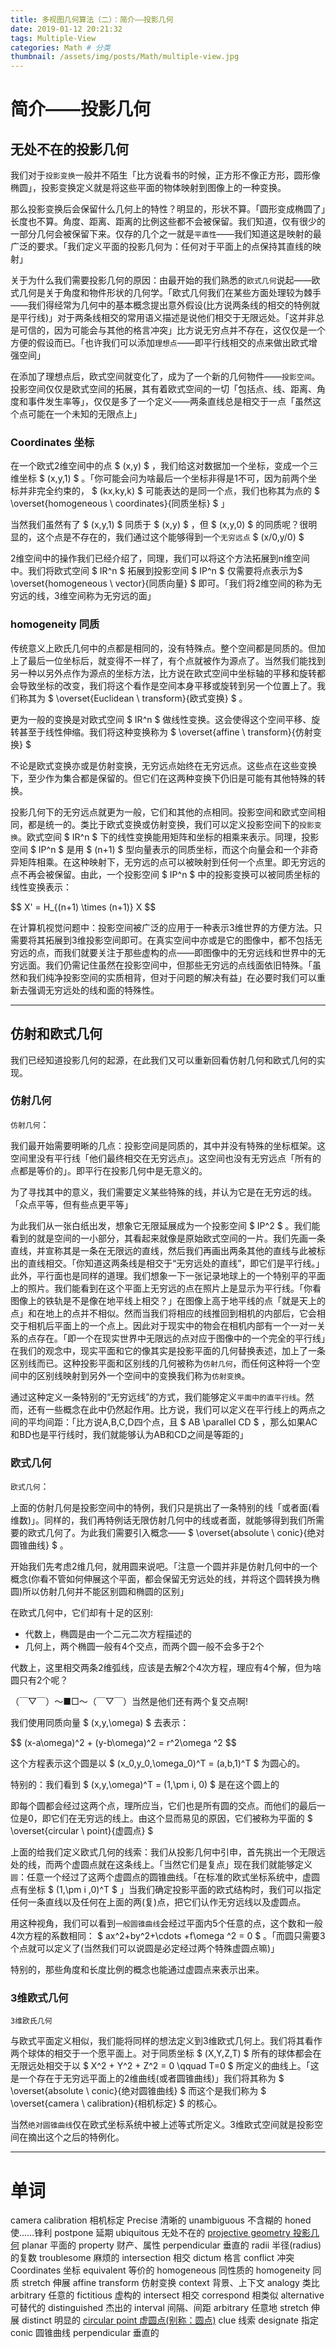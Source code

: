 ```yaml
---
title: 多视图几何算法（二）：简介——投影几何
date: 2019-01-12 20:21:32
tags: Multiple-View
categories: Math # 分类
thumbnail: /assets/img/posts/Math/multiple-view.jpg
---
```


# 简介——投影几何

## 无处不在的投影几何

我们对于`投影变换`一般并不陌生「比方说看书的时候，正方形不像正方形，圆形像椭圆」，投影变换定义就是将这些平面的物体映射到图像上的一种变换。

那么投影变换后会保留什么几何上的特性？明显的，形状不算。「圆形变成椭圆了」长度也不算。角度、距离、距离的比例这些都不会被保留。我们知道，仅有很少的一部分几何会被保留下来。仅存的几个之一就是`平直性`——我们知道这是映射的最广泛的要求。「我们定义平面的投影几何为：任何对于平面上的点保持其直线的映射」

关于为什么我们需要投影几何的原因：由最开始的我们熟悉的`欧式几何`说起——欧式几何是关于角度和物件形状的几何学。「欧式几何我们在某些方面处理较为棘手——我们得经常为几何中的基本概念提出意外假设(比方说两条线的相交的特例就是平行线)」对于两条线相交的常用语义描述是说他们相交于无限远处。「这并非总是可信的，因为可能会与其他的格言冲突」比方说无穷点并不存在，这仅仅是一个方便的假设而已。「也许我们可以添加`理想点`——即平行线相交的点来做出欧式增强空间」

在添加了理想点后，欧式空间就变化了，成为了一个新的几何物件——`投影空间`。投影空间仅仅是欧式空间的拓展，其有着欧式空间的一切「包括点、线、距离、角度和事件发生率等」，仅仅是多了一个定义——两条直线总是相交于一点「虽然这个点可能在一个未知的无限点上」

### Coordinates 坐标

在一个欧式2维空间中的点 $ (x,y) $ ，我们给这对数据加一个坐标，变成一个三维坐标 $ (x,y,1) $ 。「你可能会问为啥最后一个坐标非得是1不可，因为前两个坐标并非完全约束的， $ (kx,ky,k) $ 可能表达的是同一个点，我们也称其为点的 $ \overset{homogeneous \ coordinates}{同质坐标} $ 」

当然我们虽然有了 $ (x,y,1) $ 同质于 $ (x,y) $ ，但 $ (x,y,0) $ 的同质呢？很明显的，这个点是不存在的，我们通过这个能够得到一个`无穷远点` $ (x/0,y/0) $

2维空间中的操作我们已经介绍了，同理，我们可以将这个方法拓展到n维空间中。我们将欧式空间 $ IR^n $ 拓展到投影空间 $ IP^n $ 仅需要将点表示为$ \overset{homogeneous \ vector}{同质向量} $ 即可。「我们将2维空间的称为无穷远的线，3维空间称为无穷远的面」

### homogeneity 同质

传统意义上欧氏几何中的点都是相同的，没有特殊点。整个空间都是同质的。但加上了最后一位坐标后，就变得不一样了，有个点就被作为源点了。当然我们能找到另一种以另外点作为源点的坐标方法，比方说在欧式空间中坐标轴的平移和旋转都会导致坐标的改变，我们将这个看作是空间本身平移或旋转到另一个位置上了。我们称其为 $ \overset{Euclidean \ transform}{欧式变换} $ 。

更为一般的变换是对欧式空间 $ IR^n $ 做线性变换。这会使得这个空间平移、旋转甚至于线性伸缩。我们将这种变换称为 $ \overset{affine \ transform}{仿射变换} $ 

不论是欧式变换亦或是仿射变换，无穷远点始终在无穷远点。这些点在这些变换下，至少作为集合都是保留的。但它们在这两种变换下仍旧是可能有其他特殊的转换。

投影几何下的无穷远点就更为一般，它们和其他的点相同。投影空间和欧式空间相同，都是统一的。类比于欧式变换或仿射变换，我们可以定义投影空间下的`投影变换`。欧式空间 $ IR^n $ 下的线性变换能用矩阵和坐标的相乘来表示。同理，投影空间 $ IP^n $ 是用 $ (n+1) $ 型向量表示的同质坐标，而这个向量会和一个非奇异矩阵相乘。在这种映射下，无穷远的点可以被映射到任何一个点里。即无穷远的点不再会被保留。由此，一个投影空间 $ IP^n $ 中的投影变换可以被同质坐标的线性变换表示：

<p> $$ X' = H_{(n+1) \times (n+1)} X  $$ </p>

在计算机视觉问题中：投影空间被广泛的应用于一种表示3维世界的方便方法。只需要将其拓展到3维投影空间即可。在真实空间中亦或是它的图像中，都不包括无穷远的点，而我们就要关注于那些虚构的点——即图像中的无穷远线和世界中的无穷远面。我们仍需记住虽然在投影空间中，但那些无穷远的点线面依旧特殊。「虽然和我们纯净投影空间的实质相背，但对于问题的解决有益」在必要时我们可以重新去强调无穷远处的线和面的特殊性。

****
## 仿射和欧式几何

我们已经知道投影几何的起源，在此我们又可以重新回看仿射几何和欧式几何的实现。

### 仿射几何

`仿射几何`：

我们最开始需要明晰的几点：投影空间是同质的，其中并没有特殊的坐标框架。这空间里没有平行线「他们最终相交在无穷远点」。这空间也没有无穷远点「所有的点都是等价的」。即平行在投影几何中是无意义的。

为了寻找其中的意义，我们需要定义某些特殊的线，并认为它是在无穷远的线。「众点平等，但有些点更平等」

为此我们从一张白纸出发，想象它无限延展成为一个投影空间 $ IP^2 $ 。我们能看到的就是空间的一小部分，其看起来就像是原始欧式空间的一片。我们先画一条直线，并宣称其是一条在无限远的直线，然后我们再画出两条其他的直线与此被标出的直线相交。「你知道这两条线是相交于“无穷远处的直线”，即它们是平行线。」此外，平行面也是同样的道理。我们想象一下一张记录地球上的一个特别平的平面上的照片。我们能看到在这个平面上无穷远的点在照片上是显示为平行线。「你看图像上的铁轨是不是像在地平线上相交？」在图像上高于地平线的点「就是天上的点」和在地上的点并不相似。然而当我们将相应的线推回到相机的内部后，它会相交于相机后平面上的一个点上。因此对于现实中的物会在相机内部有一个一对一关系的点存在。「即一个在现实世界中无限远的点对应于图像中的一个完全的平行线」在我们的观念中，现实平面和它的像其实是投影平面的几何替换表述，加上了一条区别线而已。这种投影平面和区别线的几何被称为`仿射几何`，而任何这种将一个空间中的区别线映射到另外一个空间中的变换我们称为`仿射变换`。

通过这种定义一条特别的“无穷远线”的方式，我们能够定义`平面中的直平行线`。然而，还有一些概念在此中仍然起作用。比方说，我们可以定义在平行线上的两点之间的平均间距：「比方说A,B,C,D四个点，且 $ AB \parallel CD $ ，那么如果AC和BD也是平行线时，我们就能够认为AB和CD之间是等距的」

### 欧式几何

`欧式几何`：

上面的仿射几何是投影空间中的特例，我们只是挑出了一条特别的线「或者面(看维数)」。同样的，我们再特例话无限仿射几何中的线或者面，就能够得到我们所需要的欧式几何了。为此我们需要引入概念—— $ \overset{absolute \ conic}{绝对圆锥曲线} $ 。

开始我们先考虑2维几何，就用圆来说吧。「注意一个圆并非是仿射几何中的一个概念(你看不管如何伸展这个平面，都会保留无穷远处的线，并将这个圆转换为椭圆)所以仿射几何并不能区别圆和椭圆的区别」

在欧式几何中，它们却有十足的区别:

- 代数上，椭圆是由一个二元二次方程描述的
- 几何上，两个椭圆一般有4个交点，而两个圆一般不会多于2个

代数上，这里相交两条2维弧线，应该是去解2个4次方程，理应有4个解，但为啥圆只有2个呢？

（￣▽￣）～■□～（￣▽￣）当然是他们还有两个复交点啊!

我们使用同质向量 $ (x,y,\omega) $ 去表示：

<p>$$ (x-a\omega)^2 + (y-b\omega)^2 = r^2\omega ^2 $$</p>

这个方程表示这个圆是以 $ (x_0,y_0,\omega_0)^T = (a,b,1)^T $ 为圆心的。

<label class="label-theorem"> 特别的：我们看到 $ (x,y,\omega)^T = (1,\pm i, 0) $ 是在这个圆上的 </label> 

即每个圆都会经过这两个点，理所应当，它们也是所有圆的交点。而他们的最后一位是0，即它们在无穷远的线上。由这个显而易见的原因，它们被称为平面的 $ \overset{circular \ point}{虚圆点} $

上面的给我们定义欧式几何的线索：我们从投影几何中引申，首先挑出一个无限远处的线，而两个虚圆点就在这条线上。「当然它们是复点」现在我们就能够定义`圆`：任意一个经过了这两个虚圆点的圆锥曲线。「在标准的欧式坐标系统中，虚圆点有坐标 $ (1,\pm i ,0)^T $ 」当我们确定投影平面的欧式结构时，我们可以指定任何一条直线以及任何在上面的两(复)点，把它们认作无穷远线以及虚圆点。

用这种视角，我们可以看到`一般圆锥曲线`会经过平面内5个任意的点，这个数和一般4次方程的系数相同： $ ax^2+by^2+\cdots +f\omega ^2 = 0 $ 。「而圆只需要3个点就可以定义了(当然我们可以说圆是必定经过两个特殊虚圆点嘛)」

特别的，那些角度和长度比例的概念也能通过虚圆点来表示出来。

### 3维欧式几何

`3维欧氏几何`

与欧式平面定义相似，我们能将同样的想法定义到3维欧式几何上。我们将其看作两个球体的相交于一个愿平面上。对于同质坐标 $ (X,Y,Z,T) $ 所有的球体都会在无限远处相交于以 $ X^2 + Y^2 + Z^2 = 0 \qquad T=0 $ 所定义的曲线上。「这是一个存在于无穷远平面上的2维曲线(或者圆锥曲线)」我们将其称为 $ \overset{absolute \ conic}{绝对圆锥曲线} $ 而这个是我们称为 $ \overset{camera \ calibration}{相机标定} $ 的核心。

当然`绝对圆锥曲线`仅在欧式坐标系统中被上述等式所定义。3维欧式空间就是投影空间在摘出这个之后的特例化。

****
# 单词

camera calibration 相机标定
Precise 清晰的
unambiguous 不含糊的
honed 使……锋利
postpone 延期
ubiquitous 无处不在的
[projective geometry 投影几何](https://en.wikipedia.org/wiki/Projective_geometry) 
planar 平面的
property 财产、属性
perpendicular 垂直的
radii 半径(radius)的复数
troublesome 麻烦的
intersection 相交
dictum 格言
conflict 冲突
Coordinates 坐标
equivalent 等价的
homogeneous 同性质的
homogeneity 同质
stretch 伸展
affine transform 仿射变换
context 背景、上下文
analogy 类比
arbitrary 任意的
fictitious 虚构的
intersect 相交
correspond 相类似
alternative 可替代的
distinguished 杰出的
interval 间隔、间距
arbitrary 任意地
stretch 伸展
distinct 明显的
[circular point 虚圆点(别称：圆点)](https://en.wikipedia.org/wiki/Circular_points_at_infinity)
clue 线索
designate 指定
conic 圆锥曲线
perpendicular 垂直的